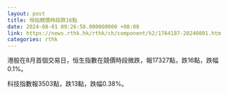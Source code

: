 ```yaml
---
layout: post
title: 恒指競價時段跌16點
date: 2024-08-01 09:26:58.000000000 +08:00
link: https://news.rthk.hk/rthk/ch/component/k2/1764187-20240801.htm
categories: rthk
---
```


港股在8月首個交易日，恒生指數在競價時段微跌，報17327點，跌16點，跌幅0.1%。

科技指數報3503點，跌13點，跌幅0.38%。

